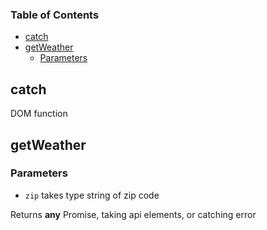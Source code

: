 <!-- Generated by documentation.js. Update this documentation by updating the source code. -->

### Table of Contents

-   [catch][1]
-   [getWeather][2]
    -   [Parameters][3]

## catch

DOM function

## getWeather

### Parameters

-   `zip`  takes type string of zip code

Returns **any** Promise, taking api elements, or catching error

[1]: #catch

[2]: #getweather

[3]: #parameters